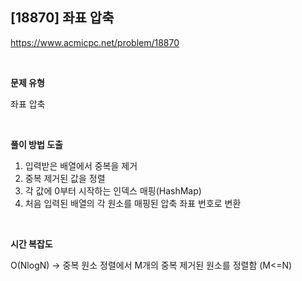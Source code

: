 ## [18870] 좌표 압축

https://www.acmicpc.net/problem/18870

<br>

**문제 유형**

좌표 압축

<br>

**풀이 방법 도출**

1. 입력받은 배열에서 중복을 제거
2. 중복 제거된 값을 정렬
3. 각 값에 0부터 시작하는 인덱스 매핑(HashMap)
4. 처음 입력된 배열의 각 원소를 매핑된 압축 좌표 번호로 변환

<br>

**시간 복잡도**

O(NlogN)
-> 중복 원소 정렬에서 M개의 중복 제거된 원소를 정렬함 (M<=N)
